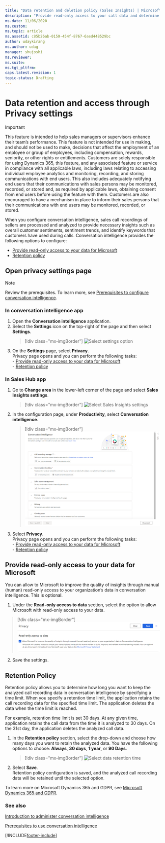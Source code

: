 ```yaml
---
title: "Data retention and deletion policy (Sales Insights) | MicrosoftDocs"
description: "Provide read-only access to your call data and determine how long you want to keep the analyzed call recording data in conversation intelligence."
ms.date: 11/06/2020
ms.custom: 
ms.topic: article
ms.assetid: c85b26ab-0150-454f-8767-6aed448529bc
author: udaykirang
ms.author: udag
manager: shujoshi
ms.reviewer: 
ms.suite: 
ms.tgt_pltfrm: 
caps.latest.revision: 1
topic-status: Drafting
---
```


# Data retention and access through Privacy settings

>[!IMPORTANT]
>This feature is intended to help sales managers or supervisors enhance their team’s performance. This feature is not intended for use in making, and should not be used to make, decisions that affect the employment of an employee or group of employees, including compensation, rewards, seniority, or other rights or entitlements. Customers are solely responsible for using Dynamics 365, this feature, and any associated feature or service in compliance with all applicable laws, including laws relating to accessing individual employee analytics and monitoring, recording, and storing communications with end users. This also includes adequately notifying end users that their communications with sales persons may be monitored, recorded, or stored and, as required by applicable laws, obtaining consent from end users before using the feature with them. Customers are also encouraged to have a mechanism in place to inform their sales persons that their communications with end users may be monitored, recorded, or stored.

When you configure conversation intelligence, sales call recordings of sellers are processed and analyzed to provide necessary insights such as overall customer sentiments, sentiment trends, and identify keywords that customers have used during calls. Conversation intelligence provides the following options to configure:  
-	[Provide read-only access to your data for Microsoft](#provide-read-only-access-to-your-data-for-microsoft)
-	[Retention policy](#retention-policy)  

## Open privacy settings page

> [!NOTE]
> Review the prerequisites. To learn more, see [Prerequisites to configure conversation intelligence](prereq-sales-insights-app.md).

### In conversation intelligence app

1.	Open the **Conversation intelligence** application.  
2.	Select the **Settings** icon on the top-right of the page and then select **Settings**.  
    > [!div class="mx-imgBorder"]
    > ![Select settings option](media/si-app-admin-select-settings.png "Select settings option")  
3.	On the **Settings** page, select **Privacy**.  
    Privacy page opens and you can perform the following tasks:  
        - [Provide read-only access to your data for Microsoft](#provide-read-only-access-to-your-data-for-microsoft)  
        - [Retention policy](#retention-policy)  

### In Sales Hub app  

1.	Go to **Change area** in the lower-left corner of the page and select **Sales Insights settings**.  
    > [!div class="mx-imgBorder"]
    > ![Select Sales Insights settings](media/si-admin-change-area-sales-insights-settings.png "Select Sales Insights settings")  
2.	In the configuration page, under **Productivity**, select **Conversation intelligence**.  
    > [!div class="mx-imgBorder"]
    > ![Conversation intelligence configuration page](media/ci-admin-config-page.png "Conversation intelligence configuration page")
3.	Select **Privacy**.  
    Privacy page opens and you can perform the following tasks:  
        - [Provide read-only access to your data for Microsoft](#provide-read-only-access-to-your-data-for-microsoft)  
        - [Retention policy](#retention-policy)  

## Provide read-only access to your data for Microsoft

You can allow to Microsoft to improve the quality of insights through manual (human) read-only access to your organization’s data in conversation intelligence. This is optional.  
1. Under the **Read-only access to data** section, select the option to allow Microsoft with read-only access to your data.  
> [!div class="mx-imgBorder"]
> ![Enable privacy](media/ci-admin-enable-privacy-ci-app.png "Enable privacy")  
2. Save the settings.

## Retention Policy

Retention policy allows you to determine how long you want to keep the analyzed call recording data in conversation intelligence by specifying a time limit. When you specify a retention time limit, the application retains the call recording data for the specified time limit. The application deletes the data when the time limit is reached. 

For example, retention time limit is set 30 days. At any given time, application retains the call data from the time it is analyzed to 30 days. On the 31st day, the application deletes the analyzed call data.  
1.	In the **Retention policy** section, select the drop-down and choose how many days you want to retain the analyzed data. You have the following options to choose: **Always**, **30 days**, **1 year**, or **90 Days**.  
    > [!div class="mx-imgBorder"]
    > ![Select data retention time](media/si-app-admin-select-retention-policy.png "Select data retention time")   
2.	Select **Save**.  
    Retention policy configuration is saved, and the analyzed call recording data will be retained until the selected option.

To learn more on Microsoft Dynamics 365 and GDPR, see [Microsoft Dynamics 365 and GDPR](/dynamics365/get-started/gdpr/index).

### See also

[Introduction to administer conversation intelligence](intro-admin-guide-sales-insights.md#administer-conversation-intelligence)

[Prerequisites to use conversation intelligence](prereq-sales-insights-app.md)

[!INCLUDE[footer-include](../includes/footer-banner.md)]
